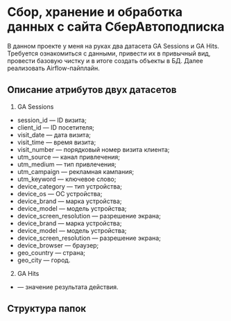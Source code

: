 # Сбор, хранение и обработка данных с сайта СберАвтоподписка 


В данном проекте у меня на руках два датасета GA Sessions и GA Hits. Требуется ознакомиться с данными, привести их в привычный вид, провести базовую чистку и в итоге создать объекты в БД. Далее реализовать Airflow-пайплайн.


## Описание атрибутов двух датасетов 


1. GA Sessions
- session_id — ID визита;
- client_id — ID посетителя;
- visit_date — дата визита;
- visit_time — время визита;
- visit_number — порядковый номер визита клиента;
- utm_source — канал привлечения;
- utm_medium — тип привлечения;
- utm_campaign — рекламная кампания;
- utm_keyword — ключевое слово;
- device_category — тип устройства;
- device_os — ОС устройства;
- device_brand — марка устройства;
- device_model — модель устройства;
- device_screen_resolution — разрешение экрана;
- device_brand — марка устройства;
- device_model — модель устройства;
- device_screen_resolution — разрешение экрана;
- device_browser — браузер;
- geo_country — страна;
- geo_city — город.


2. GA Hits
- — значение результата действия.


## Структура папок 

